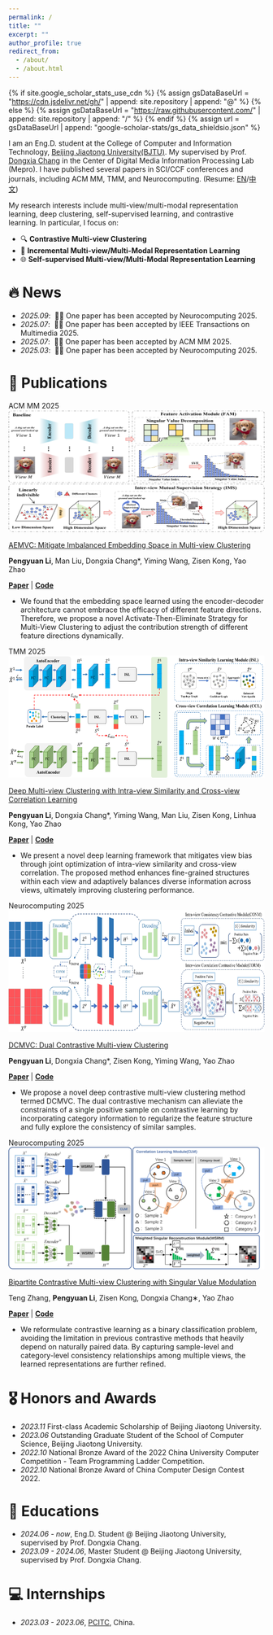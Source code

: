 ```yaml
---
permalink: /
title: ""
excerpt: ""
author_profile: true
redirect_from: 
  - /about/
  - /about.html
---
```


{% if site.google_scholar_stats_use_cdn %}
{% assign gsDataBaseUrl = "https://cdn.jsdelivr.net/gh/" | append: site.repository | append: "@" %}
{% else %}
{% assign gsDataBaseUrl = "https://raw.githubusercontent.com/" | append: site.repository | append: "/" %}
{% endif %}
{% assign url = gsDataBaseUrl | append: "google-scholar-stats/gs_data_shieldsio.json" %}

<span class='anchor' id='about-me'></span>

I am an Eng.D. student at the College of Computer and Information Technology, <a href='https://www.bjtu.edu.cn/'>Beijing Jiaotong University(BJTU)</a>. My supervised by Prof. <a href='https://faculty.bjtu.edu.cn/8516/'>Dongxia Chang</a> in the Center of Digital Media Information Processing Lab (Mepro). I have published several papers in SCI/CCF conferences and journals, including ACM MM, TMM, and Neurocomputing. (Resume: <a href='images/english.pdf'>EN</a>/<a href="images/chinese.pdf">中文</a>)

My research interests include multi-view/multi-modal representation learning, deep clustering, self-supervised learning, and contrastive learning. In particular, I focus on:
- 🔍 **Contrastive Multi-view Clustering**
- 🧠 **Incremental Multi-view/Multi-Modal Representation Learning**
- 🌐 **Self-supervised Multi-view/Multi-Modal Representation Learning**


# 🔥 News
- *2025.09*: &nbsp;🎉🎉 One paper has been accepted by Neurocomputing 2025. 
- *2025.07*: &nbsp;🎉🎉 One paper has been accepted by IEEE Transactions on Multimedia 2025. 
- *2025.07*: &nbsp;🎉🎉 One paper has been accepted by ACM MM 2025. 
- *2025.03*: &nbsp;🎉🎉 One paper has been accepted by Neurocomputing 2025. 

# 📝 Publications 
<div class='paper-box'><div class='paper-box-image'><div><div class="badge">ACM MM 2025</div><img src='images/AEMVC.png' alt="sym" width="100%" style="height: 240px;"></div></div>
<div class='paper-box-text' markdown="1">

[AEMVC: Mitigate Imbalanced Embedding Space in Multi-view Clustering](#)

**Pengyuan Li**, Man Liu, Dongxia Chang*, Yiming Wang, Zisen Kong, Yao Zhao

[**Paper**](#) | [**Code**](https://github.com/Lummer-Li/AEMVC) 
<strong><span class='show_paper_citations' data='DhtAFkwAAAAJ:ALROH1vI_8AC'></span></strong>
- We found that the embedding space learned using the encoder-decoder architecture cannot embrace the efficacy of different feature directions. Therefore, we propose a novel Activate-Then-Eliminate Strategy for Multi-View Clustering to adjust the contribution strength of different feature directions dynamically.
</div>
</div>



<div class='paper-box'><div class='paper-box-image'><div><div class="badge">TMM 2025</div><img src='images/MISCC.png' alt="sym" width="100%" style="height: 240px;"></div></div>
<div class='paper-box-text' markdown="1">

[Deep Multi-view Clustering with Intra-view Similarity and Cross-view Correlation Learning](#)

**Pengyuan Li**, Dongxia Chang*, Yiming Wang, Man Liu, Zisen Kong, Linhua Kong, Yao Zhao

[**Paper**](#) | [**Code**](https://github.com/Lummer-Li/MISCC) 
<strong><span class='show_paper_citations' data='DhtAFkwAAAAJ:ALROH1vI_8AC'></span></strong>
- We present a novel deep learning framework that mitigates view bias through joint optimization of intra-view similarity and cross-view correlation. The proposed method enhances fine-grained structures within each view and adaptively balances diverse information across views, ultimately improving clustering performance.
</div>
</div>


<div class='paper-box'><div class='paper-box-image'><div><div class="badge">Neurocomputing 2025</div><img src='images/DCMVC.jpg' alt="sym" width="100%" style="height: 240px;"></div></div>
<div class='paper-box-text' markdown="1">

[DCMVC: Dual Contrastive Multi-view Clustering](#)

**Pengyuan Li**, Dongxia Chang*, Zisen Kong, Yiming Wang, Yao Zhao

[**Paper**](https://www.sciencedirect.com/science/article/abs/pii/S0925231225005612) | [**Code**](https://github.com/Lummer-Li/DCMVC) 
<strong><span class='show_paper_citations' data='DhtAFkwAAAAJ:ALROH1vI_8AC'></span></strong>
- We propose a novel deep contrastive multi-view clustering method termed DCMVC. The dual contrastive mechanism can alleviate the constraints of a single positive sample on contrastive learning by incorporating category information to regularize the feature structure and fully explore the consistency of similar samples.
</div>
</div>




<div class='paper-box'><div class='paper-box-image'><div><div class="badge">Neurocomputing 2025</div><img src='images/BCMVC.jpg' alt="sym" width="100%" style="height: 240px;"></div></div>
<div class='paper-box-text' markdown="1">

[Bipartite Contrastive Multi-view Clustering with Singular Value Modulation](https://www.sciencedirect.com/science/article/abs/pii/S0925231225022003)

Teng Zhang, **Pengyuan Li**, Zisen Kong, Dongxia Chang∗, Yao Zhao

[**Paper**](https://www.sciencedirect.com/science/article/abs/pii/S0925231225022003) | [**Code**](https://github.com/zhangt-make/BCMVC) 
<strong><span class='show_paper_citations' data='DhtAFkwAAAAJ:ALROH1vI_8AC'></span></strong>
- We reformulate contrastive learning as a binary classification problem, avoiding the limitation in previous contrastive methods that heavily depend on naturally paired data. By capturing sample-level and category-level consistency relationships among multiple views, the learned representations are further refined.
</div>
</div>








# 🎖 Honors and Awards
- *2023.11* First-class Academic Scholarship of Beijing Jiaotong University. 
- *2023.06* Outstanding Graduate Student of the School of Computer Science, Beijing Jiaotong University.
- *2022.10* National Bronze Award of the 2022 China University Computer Competition - Team Programming Ladder Competition.
- *2022.10* National Bronze Award of China Computer Design Contest 2022.


# 📖 Educations
- *2024.06 - now*, Eng.D. Student @ Beijing Jiaotong University, supervised by Prof. Dongxia Chang.
- *2023.09 - 2024.06*, Master Student @ Beijing Jiaotong University, supervised by Prof. Dongxia Chang.

# 💻 Internships
- *2023.03 - 2023.06*, [PCITC](http://www.pcitc.com/), China.

